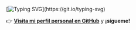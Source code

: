 [![Typing SVG](https://readme-typing-svg.demolab.com/?lines=Jose+A.+Jimenez+V.;Follow+my+main+account;Sigueme+en+mi+cuenta+principal;¡LINK+ABAJO!;¡Gracias!)](https://git.io/typing-svg)

👉 **[Visita mi perfil personal en GitHub](https://github.com/TheWomanizer)** y **¡sígueme!**
